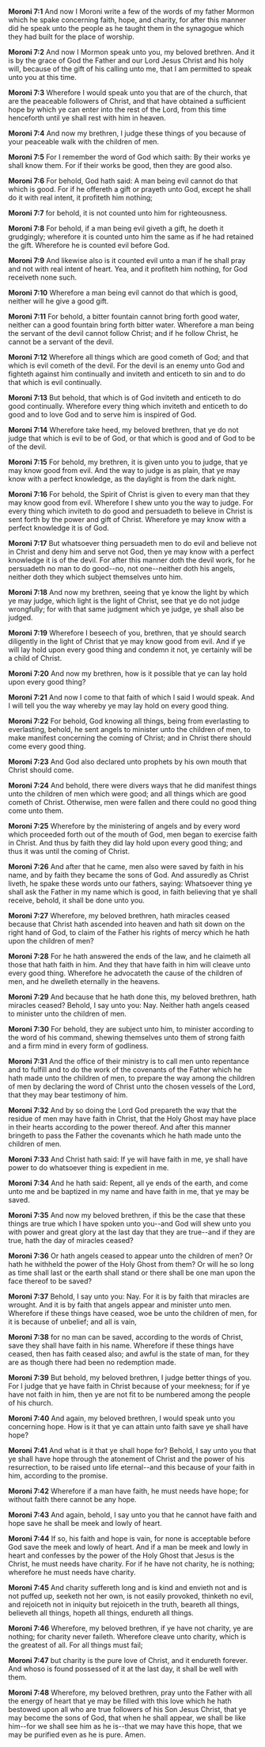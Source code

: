 **Moroni 7:1** And now I Moroni write a few of the words of my father Mormon which he spake concerning faith, hope, and charity, for after this manner did he speak unto the people as he taught them in the synagogue which they had built for the place of worship.

**Moroni 7:2** And now I Mormon speak unto you, my beloved brethren. And it is by the grace of God the Father and our Lord Jesus Christ and his holy will, because of the gift of his calling unto me, that I am permitted to speak unto you at this time.

**Moroni 7:3** Wherefore I would speak unto you that are of the church, that are the peaceable followers of Christ, and that have obtained a sufficient hope by which ye can enter into the rest of the Lord, from this time henceforth until ye shall rest with him in heaven.

**Moroni 7:4** And now my brethren, I judge these things of you because of your peaceable walk with the children of men.

**Moroni 7:5** For I remember the word of God which saith: By their works ye shall know them. For if their works be good, then they are good also.

**Moroni 7:6** For behold, God hath said: A man being evil cannot do that which is good. For if he offereth a gift or prayeth unto God, except he shall do it with real intent, it profiteth him nothing;

**Moroni 7:7** for behold, it is not counted unto him for righteousness.

**Moroni 7:8** For behold, if a man being evil giveth a gift, he doeth it grudgingly; wherefore it is counted unto him the same as if he had retained the gift. Wherefore he is counted evil before God.

**Moroni 7:9** And likewise also is it counted evil unto a man if he shall pray and not with real intent of heart. Yea, and it profiteth him nothing, for God receiveth none such.

**Moroni 7:10** Wherefore a man being evil cannot do that which is good, neither will he give a good gift.

**Moroni 7:11** For behold, a bitter fountain cannot bring forth good water, neither can a good fountain bring forth bitter water. Wherefore a man being the servant of the devil cannot follow Christ; and if he follow Christ, he cannot be a servant of the devil.

**Moroni 7:12** Wherefore all things which are good cometh of God; and that which is evil cometh of the devil. For the devil is an enemy unto God and fighteth against him continually and inviteth and enticeth to sin and to do that which is evil continually.

**Moroni 7:13** But behold, that which is of God inviteth and enticeth to do good continually. Wherefore every thing which inviteth and enticeth to do good and to love God and to serve him is inspired of God.

**Moroni 7:14** Wherefore take heed, my beloved brethren, that ye do not judge that which is evil to be of God, or that which is good and of God to be of the devil.

**Moroni 7:15** For behold, my brethren, it is given unto you to judge, that ye may know good from evil. And the way to judge is as plain, that ye may know with a perfect knowledge, as the daylight is from the dark night.

**Moroni 7:16** For behold, the Spirit of Christ is given to every man that they may know good from evil. Wherefore I shew unto you the way to judge. For every thing which inviteth to do good and persuadeth to believe in Christ is sent forth by the power and gift of Christ. Wherefore ye may know with a perfect knowledge it is of God.

**Moroni 7:17** But whatsoever thing persuadeth men to do evil and believe not in Christ and deny him and serve not God, then ye may know with a perfect knowledge it is of the devil. For after this manner doth the devil work, for he persuadeth no man to do good--no, not one--neither doth his angels, neither doth they which subject themselves unto him.

**Moroni 7:18** And now my brethren, seeing that ye know the light by which ye may judge, which light is the light of Christ, see that ye do not judge wrongfully; for with that same judgment which ye judge, ye shall also be judged.

**Moroni 7:19** Wherefore I beseech of you, brethren, that ye should search diligently in the light of Christ that ye may know good from evil. And if ye will lay hold upon every good thing and condemn it not, ye certainly will be a child of Christ.

**Moroni 7:20** And now my brethren, how is it possible that ye can lay hold upon every good thing?

**Moroni 7:21** And now I come to that faith of which I said I would speak. And I will tell you the way whereby ye may lay hold on every good thing.

**Moroni 7:22** For behold, God knowing all things, being from everlasting to everlasting, behold, he sent angels to minister unto the children of men, to make manifest concerning the coming of Christ; and in Christ there should come every good thing.

**Moroni 7:23** And God also declared unto prophets by his own mouth that Christ should come.

**Moroni 7:24** And behold, there were divers ways that he did manifest things unto the children of men which were good; and all things which are good cometh of Christ. Otherwise, men were fallen and there could no good thing come unto them.

**Moroni 7:25** Wherefore by the ministering of angels and by every word which proceeded forth out of the mouth of God, men began to exercise faith in Christ. And thus by faith they did lay hold upon every good thing; and thus it was until the coming of Christ.

**Moroni 7:26** And after that he came, men also were saved by faith in his name, and by faith they became the sons of God. And assuredly as Christ liveth, he spake these words unto our fathers, saying: Whatsoever thing ye shall ask the Father in my name which is good, in faith believing that ye shall receive, behold, it shall be done unto you.

**Moroni 7:27** Wherefore, my beloved brethren, hath miracles ceased because that Christ hath ascended into heaven and hath sit down on the right hand of God, to claim of the Father his rights of mercy which he hath upon the children of men?

**Moroni 7:28** For he hath answered the ends of the law, and he claimeth all those that hath faith in him. And they that have faith in him will cleave unto every good thing. Wherefore he advocateth the cause of the children of men, and he dwelleth eternally in the heavens.

**Moroni 7:29** And because that he hath done this, my beloved brethren, hath miracles ceased? Behold, I say unto you: Nay. Neither hath angels ceased to minister unto the children of men.

**Moroni 7:30** For behold, they are subject unto him, to minister according to the word of his command, shewing themselves unto them of strong faith and a firm mind in every form of godliness.

**Moroni 7:31** And the office of their ministry is to call men unto repentance and to fulfill and to do the work of the covenants of the Father which he hath made unto the children of men, to prepare the way among the children of men by declaring the word of Christ unto the chosen vessels of the Lord, that they may bear testimony of him.

**Moroni 7:32** And by so doing the Lord God prepareth the way that the residue of men may have faith in Christ, that the Holy Ghost may have place in their hearts according to the power thereof. And after this manner bringeth to pass the Father the covenants which he hath made unto the children of men.

**Moroni 7:33** And Christ hath said: If ye will have faith in me, ye shall have power to do whatsoever thing is expedient in me.

**Moroni 7:34** And he hath said: Repent, all ye ends of the earth, and come unto me and be baptized in my name and have faith in me, that ye may be saved.

**Moroni 7:35** And now my beloved brethren, if this be the case that these things are true which I have spoken unto you--and God will shew unto you with power and great glory at the last day that they are true--and if they are true, hath the day of miracles ceased?

**Moroni 7:36** Or hath angels ceased to appear unto the children of men? Or hath he withheld the power of the Holy Ghost from them? Or will he so long as time shall last or the earth shall stand or there shall be one man upon the face thereof to be saved?

**Moroni 7:37** Behold, I say unto you: Nay. For it is by faith that miracles are wrought. And it is by faith that angels appear and minister unto men. Wherefore if these things have ceased, woe be unto the children of men, for it is because of unbelief; and all is vain,

**Moroni 7:38** for no man can be saved, according to the words of Christ, save they shall have faith in his name. Wherefore if these things have ceased, then has faith ceased also; and awful is the state of man, for they are as though there had been no redemption made.

**Moroni 7:39** But behold, my beloved brethren, I judge better things of you. For I judge that ye have faith in Christ because of your meekness; for if ye have not faith in him, then ye are not fit to be numbered among the people of his church.

**Moroni 7:40** And again, my beloved brethren, I would speak unto you concerning hope. How is it that ye can attain unto faith save ye shall have hope?

**Moroni 7:41** And what is it that ye shall hope for? Behold, I say unto you that ye shall have hope through the atonement of Christ and the power of his resurrection, to be raised unto life eternal--and this because of your faith in him, according to the promise.

**Moroni 7:42** Wherefore if a man have faith, he must needs have hope; for without faith there cannot be any hope.

**Moroni 7:43** And again, behold, I say unto you that he cannot have faith and hope save he shall be meek and lowly of heart.

**Moroni 7:44** If so, his faith and hope is vain, for none is acceptable before God save the meek and lowly of heart. And if a man be meek and lowly in heart and confesses by the power of the Holy Ghost that Jesus is the Christ, he must needs have charity. For if he have not charity, he is nothing; wherefore he must needs have charity.

**Moroni 7:45** And charity suffereth long and is kind and envieth not and is not puffed up, seeketh not her own, is not easily provoked, thinketh no evil, and rejoiceth not in iniquity but rejoiceth in the truth, beareth all things, believeth all things, hopeth all things, endureth all things.

**Moroni 7:46** Wherefore, my beloved brethren, if ye have not charity, ye are nothing; for charity never faileth. Wherefore cleave unto charity, which is the greatest of all. For all things must fail;

**Moroni 7:47** but charity is the pure love of Christ, and it endureth forever. And whoso is found possessed of it at the last day, it shall be well with them.

**Moroni 7:48** Wherefore, my beloved brethren, pray unto the Father with all the energy of heart that ye may be filled with this love which he hath bestowed upon all who are true followers of his Son Jesus Christ, that ye may become the sons of God, that when he shall appear, we shall be like him--for we shall see him as he is--that we may have this hope, that we may be purified even as he is pure. Amen.

